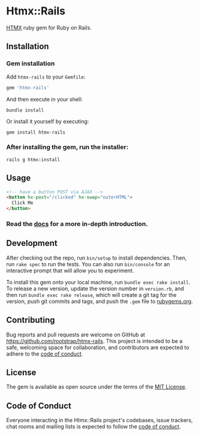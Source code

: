 # Htmx::Rails

[HTMX](https://htmx.org/) ruby gem for Ruby on Rails.

## Installation

### Gem installation

Add `htmx-rails` to your `Gemfile`:

```ruby
gem 'htmx-rails'
```

And then execute in your shell:

```
bundle install
```

Or install it yourself by executing:

```
gem install htmx-rails
```

### After installing the gem, run the installer:

```
rails g htmx:install
```

## Usage


```HTML
<!-- have a button POST via AJAX -->
<button hx-post="/clicked" hx-swap="outerHTML">
  Click Me
</button>
```

### Read the [docs](https://htmx.org/docs/) for a more in-depth introduction.

## Development

After checking out the repo, run `bin/setup` to install dependencies. Then, run `rake spec` to run the tests. You can also run `bin/console` for an interactive prompt that will allow you to experiment.

To install this gem onto your local machine, run `bundle exec rake install`. To release a new version, update the version number in `version.rb`, and then run `bundle exec rake release`, which will create a git tag for the version, push git commits and tags, and push the `.gem` file to [rubygems.org](https://rubygems.org).

## Contributing

Bug reports and pull requests are welcome on GitHub at https://github.com/rootstrap/htmx-rails. This project is intended to be a safe, welcoming space for collaboration, and contributors are expected to adhere to the [code of conduct](https://github.com/rootstrap/htmx-rails/blob/master/CODE_OF_CONDUCT.md).


## License

The gem is available as open source under the terms of the [MIT License](https://opensource.org/licenses/MIT).

## Code of Conduct

Everyone interacting in the Htmx::Rails project's codebases, issue trackers, chat rooms and mailing lists is expected to follow the [code of conduct](https://github.com/rootstrap/htmx-rails/blob/master/CODE_OF_CONDUCT.md).
